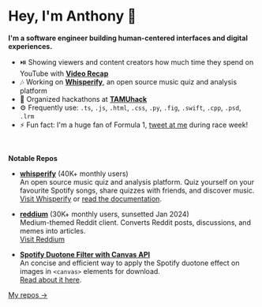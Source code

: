 # Hey, I'm Anthony 👋

**I'm a software engineer building human-centered interfaces and digital experiences.**

- ⏯️ Showing viewers and content creators how much time they spend on YouTube with **[Video Recap](https://videorecap.viewodyssey.com/)**
- 🎶 Working on **[Whisperify](https://whisperify.net/)**, an open source music quiz and analysis platform
- 🎨 Organized hackathons at **[TAMUhack](https://tamuhack.com)**
- ⚙️ Frequently use: `.ts`, `.js`, `.html`, `.css`, `.py`, `.fig`, `.swift`, `.cpp`, `.psd`, `.lrm`
- ⚡ Fun fact: I'm a huge fan of Formula 1, [tweet at me](https://twitter.com/yihonganthony) during race week!

<br/>

**Notable Repos**

- **[whisperify](https://github.com/eightants/whisperify)** (40K+ monthly users)<br/>
  An open source music quiz and analysis platform. Quiz yourself on your favourite Spotify songs, share quizzes with friends, and discover music. <br/>
  [Visit Whisperify](https://whisperify.net/) or [read the documentation](https://whisperify.net/documentation). 

- **[reddium](https://github.com/eightants/reddium)** (30K+ monthly users, sunsetted Jan 2024)<br/>
  Medium-themed Reddit client. Converts Reddit posts, discussions, and memes into articles. <br/>
  [Visit Reddium](https://reddium.vercel.app/)

- **[Spotify Duotone Filter with Canvas API](https://gist.github.com/6286d8a69cccf9304871c867a9144e19)**<br/>
  An concise and efficient way to apply the Spotify duotone effect on images in `<canvas>` elements for download. <br/>
  [Read about it here](https://codeburst.io/build-spotifys-colorizer-effect-with-javascript-35cb75fc638c). 

[My repos →](https://github.com/eightants?tab=repositories)


<!--
**eightants/eightants** is a ✨ _special_ ✨ repository because its `README.md` (this file) appears on your GitHub profile.

Here are some ideas to get you started:

- 🔭 I’m currently working on ...
- 🌱 I’m currently learning ...
- 👯 I’m looking to collaborate on ...
- 🤔 I’m looking for help with ...
- 💬 Ask me about ...
- 📫 How to reach me: ...
- 😄 Pronouns: ...
- ⚡ Fun fact: ...
-->
